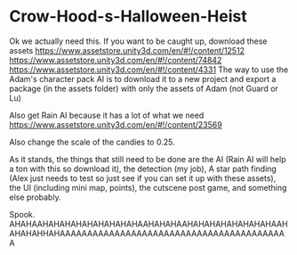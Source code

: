 # Crow-Hood-s-Halloween-Heist
Ok we actually need this.
If you want to be caught up, download these assets
https://www.assetstore.unity3d.com/en/#!/content/12512
https://www.assetstore.unity3d.com/en/#!/content/74842 
https://www.assetstore.unity3d.com/en/#!/content/4331
The way to use the Adam's character pack AI is to download it to a new project and export a package (in the assets folder) with only the assets of Adam (not Guard or Lu) 

Also get Rain AI because it has a lot of what we need
https://www.assetstore.unity3d.com/en/#!/content/23569

Also change the scale of the candies to 0.25.

As it stands, the things that still need to be done are the AI (Rain AI will help a ton with this so download it), the detection (my job), A star path finding (Alex just needs to test so just see if you can set it up with these assets), the UI (including mini map, points), the cutscene post game, and something else probably. 


Spook.
AHAHAAHAHAHAHAHAHAHAHAHAAHAHAHAAHAHAHAHAHAHAHAHAAHAHAHAHHAHAAAAAAAAAAAAAAAAAAAAAAAAAAAAAAAAAAAAAAAAAA
